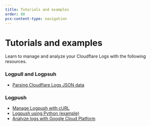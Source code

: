 ```yaml
---
title: Tutorials and examples
order: 80
pcx-content-type: navigation
---
```


# Tutorials and examples

Learn to manage and analyze your Cloudflare Logs with the following resources.

### Logpull and Logpsuh

- [Parsing Cloudflare Logs JSON data](/tutorials/parsing-json-log-data/)

### Logpush

- [Manage Logpush with cURL](/tutorials/tutorial-logpush-curl/)
- [Logpush using Python (example)](/tutorials/example-logpush-python/)
- [Analyze logs with Google Cloud Platform](/analytics-integrations/google-cloud/)

